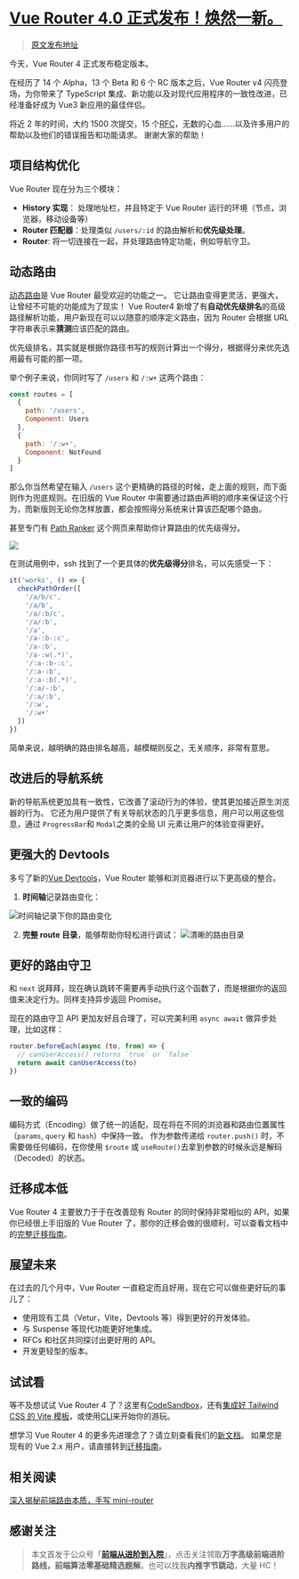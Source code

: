 # [Vue Router 4.0 正式发布！焕然一新。](https://github.com/sl1673495/blogs/issues/67)

> [原文发布地址](https://github.com/vuejs/vue-router-next/releases/tag/v4.0.0)

今天，Vue Router 4 正式发布稳定版本。

在经历了 14 个 Alpha，13 个 Beta 和 6 个 RC 版本之后，Vue Router v4 闪亮登场，为你带来了 TypeScript 集成、新功能以及对现代应用程序的一致性改进，已经准备好成为 Vue3 新应用的最佳伴侣。

将近 2 年的时间，大约 1500 次提交，15 个[RFC](https://github.com/vuejs/rfcs/pulls?q=is%3Apr+sort%3Aupdated-desc+label%3Arouter+is%3Aclosed)，无数的心血……以及许多用户的帮助以及他们的错误报告和功能请求。 谢谢大家的帮助！

## 项目结构优化

Vue Router 现在分为三个模块：

- **History 实现**： 处理地址栏，并且特定于 Vue Router 运行的环境（节点，浏览器，移动设备等）
- **Router 匹配器**：处理类似 `/users/:id` 的路由解析和**优先级处理**。
- **Router**: 将一切连接在一起，并处理路由特定功能，例如导航守卫。

## 动态路由

[动态路由](https://next.router.vuejs.org/guide/advanced/dynamic-routing.html)是 Vue Router 最受欢迎的功能之一。 它让路由变得更灵活，更强大，让曾经不可能的功能成为了现实！ Vue Router4 新增了有**自动优先级排名**的高级路径解析功能，用户新现在可以以随意的顺序定义路由，因为 Router 会根据 URL 字符串表示来**猜测**应该匹配的路由。

优先级排名，其实就是根据你路径书写的规则计算出一个得分，根据得分来优先选用最有可能的那一项。

举个例子来说，你同时写了 `/users` 和 `/:w+` 这两个路由：

```js
const routes = [
  {
    path: '/users',
    Component: Users
  },
  {
    path: '/:w+',
    Component: NotFound
  }
]
```

那么你当然希望在输入 `/users` 这个更精确的路径的时候，走上面的规则，而下面则作为兜底规则。在旧版的 Vue Router 中需要通过路由声明的顺序来保证这个行为，而新版则无论你怎样放置，都会按照得分系统来计算该匹配哪个路由。

甚至专门有 [Path Ranker](https://paths.esm.dev/?p=AAMeJVyBwRkJTALagIAOuGrgACU.#) 这个网页来帮助你计算路由的优先级得分。

![](https://p9-juejin.byteimg.com/tos-cn-i-k3u1fbpfcp/e9a489d6c63e4232882d5ce773b3ea24~tplv-k3u1fbpfcp-watermark.image)

在测试用例中，ssh 找到了一个更具体的**优先级得分**排名，可以先感受一下：

```js
it('works', () => {
  checkPathOrder([
    '/a/b/c',
    '/a/b',
    '/a/:b/c',
    '/a/:b',
    '/a',
    '/a-:b-:c',
    '/a-:b',
    '/a-:w(.*)',
    '/:a-:b-:c',
    '/:a-:b',
    '/:a-:b(.*)',
    '/:a/-:b',
    '/:a/:b',
    '/:w',
    '/:w+'
  ])
})
```

简单来说，越明确的路由排名越高，越模糊则反之，无关顺序，非常有意思。

## 改进后的导航系统

新的导航系统更加具有一致性，它改善了滚动行为的体验，使其更加接近原生浏览器的行为。 它还为用户提供了有关导航状态的几乎更多信息，用户可以用这些信息，通过 `ProgressBar`和 `Modal`之类的全局 UI 元素让用户的体验变得更好。

## 更强大的 Devtools

多亏了新的[Vue Devtools](https://chrome.google.com/webstore/detail/vuejs-devtools/ljjemllljcmogpfapbkkighbhhppjdbg)，Vue Router 能够和浏览器进行以下更高级的整合。

1. **时间轴**记录路由变化：

![时间轴记录下你的路由变化](https://p3-juejin.byteimg.com/tos-cn-i-k3u1fbpfcp/d58556ac84354cc9a36e5b6a0358be5f~tplv-k3u1fbpfcp-watermark.image)

2. **完整 route 目录**，能够帮助你轻松进行调试：
   ![清晰的路由目录](https://p3-juejin.byteimg.com/tos-cn-i-k3u1fbpfcp/9f62dd5303844fdf986d3917f5e3a894~tplv-k3u1fbpfcp-watermark.image)

## 更好的路由守卫

和 `next` 说拜拜，现在确认跳转不需要再手动执行这个函数了，而是根据你的返回值来决定行为。同样支持异步返回 Promise。

现在的路由守卫 API 更加友好且合理了，可以完美利用 `async await` 做异步处理，比如这样：

```js
router.beforeEach(async (to, from) => {
  // canUserAccess() returns `true` or `false`
  return await canUserAccess(to)
})
```

## 一致的编码

编码方式（Encoding）做了统一的适配，现在将在不同的浏览器和路由位置属性（`params`, `query` 和 `hash`）中保持一致。 作为参数传递给 `router.push()` 时，不需要做任何编码，在你使用 `$route` 或 `useRoute()`去拿到参数的时候永远是解码（Decoded）的状态。

## 迁移成本低

Vue Router 4 主要致力于于在改善现有 Router 的同时保持非常相似的 API，如果你已经很上手旧版的 Vue Router 了，那你的迁移会做的很顺利，可以查看文档中的[完整迁移指南](https://next.router.vuejs.org/guide/migration/index.html)。

## 展望未来

在过去的几个月中，Vue Router 一直稳定而且好用，现在它可以做些更好玩的事儿了：

- 使用现有工具（Vetur，Vite，Devtools 等）得到更好的开发体验。
- 与 Suspense 等现代功能更好地集成。
- RFCs 和社区共同探讨出更好用的 API。
- 开发更轻型的版本。

## 试试看

等不及想试试 Vue Router 4 了？这里有[CodeSandbox](https://codesandbox.io/s/vue-router-4-reproduction-hb9lh)，还有[集成好 Tailwind CSS 的 Vite 模板](https://vite-tailwind.esm.dev/about)，或使用[CLI](https://cli.vuejs.org/)来开始你的游玩。

想学习 Vue Router 4 的更多先进理念了？请立刻查看我们的[新文档](https://next.router.vuejs.org/)。 如果您是现有的 Vue 2.x 用户，请直接转到[迁移指南](https://next.router.vuejs.org/guide/migration/index.html#breaking-changes)。


## 相关阅读

[深入揭秘前端路由本质，手写 mini-router](https://mp.weixin.qq.com/s?__biz=MzI3NTM5NDgzOA==&mid=2247485173&idx=1&sn=0eb7739aaf8e456d1b7a58dd353107ef&chksm=eb043e8cdc73b79a16f3982662041aed684b63198d772d3b6a47b5a89816e524e09dd8d92781&token=1581050816&lang=zh_CN&scene=21#wechat_redirect)

## 感谢关注

> 本文首发于公众号「**[前端从进阶到入院](https://ssh-1300257814.cos.ap-shanghai.myqcloud.com/public_qrcode)**」，点击关注领取**万字高级前端进阶路线，前端算法零基础精选题解**。也可以找我**内推字节跳动**，大量 HC！
